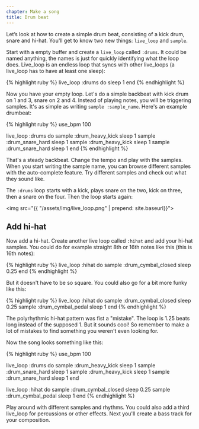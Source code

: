```yaml
---
chapter: Make a song
title: Drum beat
---
```


Let’s look at how to create a simple drum beat, consisting of a kick drum, snare and hi-hat. You'll get to know two new things: `live_loop` and `sample`.

Start with a empty buffer and create a `live_loop` called `:drums`. It could be named anything, the names is just for quickly identifying what the loop does. Live_loop is an endless loop that syncs with other live_loops (a live_loop has to have at least one sleep):

{% highlight ruby %}
live_loop :drums do
  sleep 1
end
{% endhighlight %}

Now you have your empty loop. Let's do a simple backbeat with kick drum on 1 and 3, snare on 2 and 4. Instead of playing notes, you will be triggering samples. It's as simple as writing `sample :sample_name`. Here's an example drumbeat:

{% highlight ruby %}
use_bpm 100

live_loop :drums do
  sample :drum_heavy_kick
  sleep 1
  sample :drum_snare_hard
  sleep 1
  sample :drum_heavy_kick
  sleep 1
  sample :drum_snare_hard
  sleep 1
end
{% endhighlight %}

That's a steady backbeat. Change the tempo and play with the samples. When you start writing the sample name, you can browse different samples with the auto-complete feature. Try different samples and check out what they sound like.

The `:drums` loop starts with a kick, plays snare on the two, kick on three, then a snare on the four. Then the loop starts again:

<img src="{{ "/assets/img/live_loop.png" | prepend: site.baseurl}}">

## Add hi-hat

Now add a hi-hat. Create another live loop called `:hihat` and add your hi-hat samples. You could do for example straight 8th or 16th notes like this (this is 16th notes):

{% highlight ruby %}
live_loop :hihat do
  sample :drum_cymbal_closed
  sleep 0.25
end
{% endhighlight %}

But it doesn't have to be so square. You could also go for a bit more funky like this:

{% highlight ruby %}
live_loop :hihat do
  sample :drum_cymbal_closed
  sleep 0.25
  sample :drum_cymbal_pedal
  sleep 1
end
{% endhighlight %}

The polyrhythmic hi-hat pattern was fist a "mistake". The loop is 1.25 beats long instead of the supposed 1. But it sounds cool! So remember to make a lot of mistakes to find something you weren't even looking for.

Now the song looks something like this:

{% highlight ruby %}
use_bpm 100

live_loop :drums do
  sample :drum_heavy_kick
  sleep 1
  sample :drum_snare_hard
  sleep 1
  sample :drum_heavy_kick
  sleep 1
  sample :drum_snare_hard
  sleep 1
end

live_loop :hihat do
  sample :drum_cymbal_closed
  sleep 0.25
  sample :drum_cymbal_pedal
  sleep 1
end
{% endhighlight %}

Play around with different samples and rhythms. You could also add a third live_loop for percussions or other effects. Next you'll create a bass track for your composition.